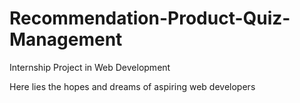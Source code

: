# Recommendation-Product-Quiz-Management
Internship Project in Web Development

Here lies the hopes and dreams of aspiring web developers
